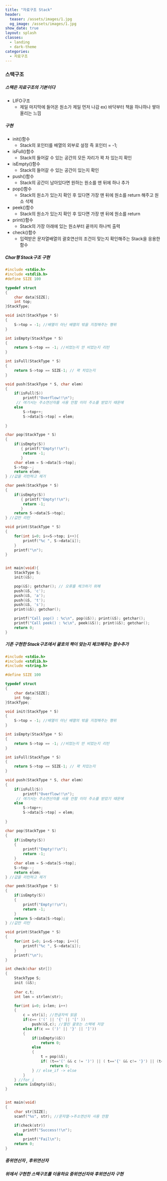 ```yaml
---
title: "자료구조 Stack"
header:
  teaser: /assets/images/1.jpg
  og_image: /assets/images/1.jpg
show_date: true
layout: splash
classes:
  - landing
  - dark-theme
categories:
  - 자료구조
---      
```


### 스택구조
##### 스택은 자료구조의 기본이다 
- LIFO구조
    - 제일 마지막에 들어온 원소가 제일 먼저 나감
    ex) 바닥부터 책을 하나하나 쌓아 올리는 느낌

##### 구현
* init()함수
    *  Stack의 포인터를 배열의 외부로 설정 즉 포인터 = -1;
* isFull()함수
    * Stack의 들어갈 수 있는 공간의 모든 자리가 꽉 차 있는지 확인
* isEmpty()함수
    * Stack의 들어갈 수 있는 공간이 있는지 확인
* push()함수
    * Stack의 공간이 남아있다면 원하는 원소를 맨 뒤에 하나 추가
* pop()함수
    * Stack의 원소가 있는지 확인 후 있다면 가장 맨 뒤에 원소를 return 해주고 원소 삭제
* peek()함수
    * Stack의 원소가 있는지 확인 후 있다면 가장 맨 뒤에 원소를 return
* print()함수
    * Stack의 가장 아래에 있는 원소부터 끝까지 하나씩 출력
* check()함수
    * 입력받은 문자열배열의 괄호연산의 조건이 맞는지 확인해주는 Stack을 응용한 함수

##### Char형 Stack구조 구현
```c++
#include <stdio.h>
#include <stdlib.h>
#define SIZE 100

typedef struct
{
    char data[SIZE];
    int top;
}StackType;

void init(StackType * S)
{   
    S->top = -1; //배열이 아닌 배열의 밖을 지정해주는 행위
}

int isEmpty(StackType * S)
{
    return S->top == -1; //비었는지 안 비었는지 리턴
}

int isFull(StackType * S)
{
    return S->top == SIZE-1; // 꽉 차있는지 
}

void push(StackType * S, char elem)
{
    if(isFull(S))
        printf("Overflow!!\n");
     // 여기서는 주소연산자를 사용 안함 이미 주소를 받았기 때문에
    else
        S->top++;
        S->data[S->top] = elem;
    
}

char pop(StackType * S)
{
    if(isEmpty(S))
       { printf("Empty!!\n");
        return -1;
       }
    char elem = S->data[S->top];
    S->top--;
    return elem;
} //값을 리턴하고 제거

char peek(StackType * S)
{
    if(isEmpty(S))
       { printf("Empty!!\n");
        return -1;
       }
    return S->data[S->top];
} //값만 리턴

void print(StackType * S)
{
    for(int i=0; i<=S->top; i++){
        printf("%c ", S->data[i]);
    }
    printf("\n");
}


int main(void){
    StackType S;
    init(&S);

    pop(&S); getchar(); // 오류를 체크하기 위해
    push(&S, 'c');
    push(&S, 'a');
    push(&S, 't');
    push(&S, 's');
    print(&S); getchar();

    printf("Call pop() : %c\n", pop(&S)); print(&S); getchar();
    printf("Call peek() : %c\n", peek(&S)); print(&S); getchar();
    return 0;
}
```
##### 기존 구현한 Stack구조에서 괄호의 짝이 맞는지 체크해주는 함수추가
```c++
#include <stdio.h>
#include <stdlib.h>
#include <string.h>

#define SIZE 100

typedef struct
{
    char data[SIZE];
    int top;
}StackType;

void init(StackType * S)
{   
    S->top = -1; //배열이 아닌 배열의 밖을 지정해주는 행위
}

int isEmpty(StackType * S)
{
    return S->top == -1; //비었는지 안 비었는지 리턴
}

int isFull(StackType * S)
{
    return S->top == SIZE-1; // 꽉 차있는지 
}

void push(StackType * S, char elem)
{
    if(isFull(S))
        printf("Overflow!!\n");
     // 여기서는 주소연산자를 사용 안함 이미 주소를 받았기 때문에
    else
        S->top++;
        S->data[S->top] = elem;
    
}

char pop(StackType * S)
{
    if(isEmpty(S))
    {
        printf("Empty!!\n");
        return -1;
    }
    char elem = S->data[S->top];
    S->top--;
    return elem;
} //값을 리턴하고 제거

char peek(StackType * S)
{
    if(isEmpty(S))
    {
        printf("Empty!!\n");
        return -1;
    }
    return S->data[S->top];
} //값만 리턴

void print(StackType * S)
{
    for(int i=0; i<=S->top; i++){
        printf("%c ", S->data[i]);
    }
    printf("\n");
}

int check(char str[])
{
    StackType S;
    init (&S);
    
    char c,t;
    int len = strlen(str);

    for(int i=0; i<len; i++)
    {
        c = str[i]; //한글자씩 읽음
        if(c== ('(' || '{' || '[' ))
            push(&S,c); //열린 괄호는 스택에 저장
        else if(c == (')' || '}' || ']'))
        {
            if(isEmpty(&S))
                return 0;
            else
            {
                t = pop(&S);
                if( (t=='(' && c != ')') || ( t=='{' && c!= '}') || (t=='[' && c!= ']'))
                    return 0;
            } // else_if -> else
        } 
    } //for_i
    return isEmpty(&S);
}


int main(void)
{
    char str[SIZE];
    scanf("%s", str); //문자열->주소연산자 사용 안함

    if(check(str))
        printf("Success!!\n");
    else
        printf("Fail\n");
    return 0;
}
```


##### 중위연산자 , 후위연산자 
##### 위에서 구현한 스택구조를 이용하요 중위연산자와 후위연산자 구현

```c++

```